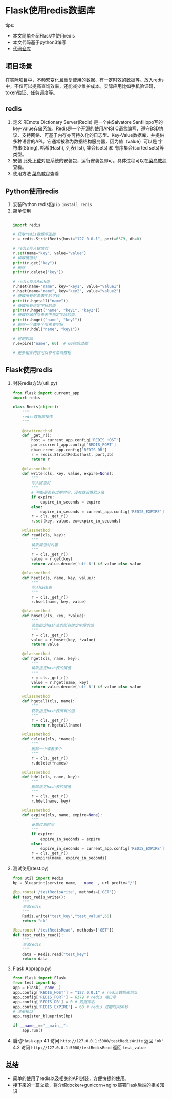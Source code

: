 ﻿# Flask使用redis数据库

tips:
 - 本文简单介绍Flask中使用redis
 - 本文代码基于python3编写
 - [代码仓库](https://github.com/qzq1111/flask-resful-example)

## 项目场景
在实际项目中，不频繁变化且重复使用的数据、有一定时效的数据等。放入redis中，不仅可以提高查询效率，还能减少维护成本。实际应用比如手机验证码，token验证、任务调度等。
## redis
1. 定义
REmote DIctionary Server(Redis) 是一个由Salvatore Sanfilippo写的key-value存储系统。Redis是一个开源的使用ANSI C语言编写、遵守BSD协议、支持网络、可基于内存亦可持久化的日志型、Key-Value数据库，并提供多种语言的API。它通常被称为数据结构服务器，因为值（value）可以是 字符串(String), 哈希(Hash), 列表(list), 集合(sets) 和 有序集合(sorted sets)等类型。
2. 安装
此处[下载](https://github.com/MicrosoftArchive/redis/releases)对应系统的安装包，运行安装包即可。具体过程可以在[菜鸟教程](http://www.runoob.com/redis/redis-install.html)查看。
3. 使用方法
 [菜鸟教程](http://www.runoob.com/redis/redis-commands.html)查看
## Python使用redis
1. 安装Python redis包`pip install redis`
2. 简单使用
    ```python
    
    import redis

    # 获取redis数据库连接
    r = redis.StrictRedis(host="127.0.0.1", port=6379, db=0)
    
    # redis存入键值对
    r.set(name="key", value="value")
    # 读取键值对
    print(r.get("key"))
    # 删除
    print(r.delete("key"))
    
    # redis存入Hash值
    r.hset(name="name", key="key1", value="value1")
    r.hset(name="name", key="key2", value="value2")
    # 获取所有哈希表中的字段
    print(r.hgetall("name"))
    # 获取所有给定字段的值
    print(r.hmget("name", "key1", "key2"))
    # 获取存储在哈希表中指定字段的值。
    print(r.hmget("name", "key1"))
    # 删除一个或多个哈希表字段
    print(r.hdel("name", "key1"))
    
    # 过期时间
    r.expire("name", 60)  # 60秒后过期
    
    # 更多相关内容可以参考菜鸟教程

    ```
## Flask使用redis
1. 封装redis方法(util.py)
    ```python
    from flask import current_app
    import redis 
    
    class Redis(object):
        """
        redis数据库操作
        """

        @staticmethod
        def _get_r():
            host = current_app.config['REDIS_HOST']
            port=current_app.config['REDIS_PORT']
            db=current_app.config['REDIS_DB']
            r = redis.StrictRedis(host, port,db)
            return r
    
        @classmethod
        def write(cls, key, value, expire=None):
            """
            写入键值对
            """
            # 判断是否有过期时间，没有就设置默认值
            if expire:
                expire_in_seconds = expire
            else:
                expire_in_seconds = current_app.config['REDIS_EXPIRE']
            r = cls._get_r()
            r.set(key, value, ex=expire_in_seconds)
    
        @classmethod
        def read(cls, key):
            """
            读取键值对内容
            """
            r = cls._get_r()
            value = r.get(key)
            return value.decode('utf-8') if value else value
    
        @classmethod
        def hset(cls, name, key, value):
            """
            写入hash表
            """
            r = cls._get_r()
            r.hset(name, key, value)
    
        @classmethod
        def hmset(cls, key, *value):
            """
            读取指定hash表的所有给定字段的值
            """
            r = cls._get_r()
            value = r.hmset(key, *value)
            return value
    
        @classmethod
        def hget(cls, name, key):
            """
            读取指定hash表的键值
            """
            r = cls._get_r()
            value = r.hget(name, key)
            return value.decode('utf-8') if value else value
    
        @classmethod
        def hgetall(cls, name):
            """
            获取指定hash表所有的值
            """
            r = cls._get_r()
            return r.hgetall(name)
    
        @classmethod
        def delete(cls, *names):
            """
            删除一个或者多个
            """
            r = cls._get_r()
            r.delete(*names)
    
        @classmethod
        def hdel(cls, name, key):
            """
            删除指定hash表的键值
            """
            r = cls._get_r()
            r.hdel(name, key)
    
        @classmethod
        def expire(cls, name, expire=None):
            """
            设置过期时间
            """
            if expire:
                expire_in_seconds = expire
            else:
                expire_in_seconds = current_app.config['REDIS_EXPIRE']
            r = cls._get_r()
            r.expire(name, expire_in_seconds)
    ```
2. 测试使用(test.py)
    ```python
    from util import Redis
    bp = Blueprint(service_name, __name__, url_prefix="/")
    
    @bp.route('/testRedisWrite', methods=['GET'])
    def test_redis_write():
        """
        测试redis
        """
        Redis.write("test_key","test_value",60)
        return "ok"
    
    @bp.route('/testRedisRead', methods=['GET'])
    def test_redis_read():
        """
        测试redis
        """
        data = Redis.read("test_key")
        return data
    ```
3. Flask App(app.py)
    ```python
    from flask import Flask
    from test import bp
    app = Flask(__name__)
    app.config['REDIS_HOST'] = "127.0.0.1" # redis数据库地址
    app.config['REDIS_PORT'] = 6379 # redis 端口号
    app.config['REDIS_DB'] = 0 # 数据库名
    app.config['REDIS_EXPIRE'] = 60 # redis 过期时间60秒
    # 注册接口
    app.register_blueprint(bp)
    
    if __name__=="__main__":
        app.run()
    ```
4. 启动Flask app
    4.1 访问 `http://127.0.0.1:5000/testRedisWrite` 返回 `"ok"`
    4.2 访问 `http://127.0.0.1:5000/testRedisRead` 返回 `test_value`
    
## 总结
- 简单的使用了redis以及相关的API封装，方便快捷的使用。
- 接下来的一篇文章，将介绍docker+gunicorn+nginx部署Flask后端的相关知识

